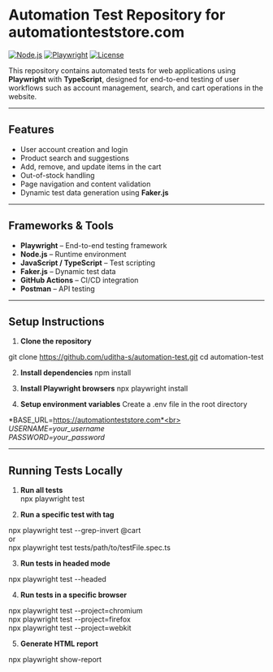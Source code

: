 # Automation Test Repository for automationteststore.com

[![Node.js](https://img.shields.io/badge/Node.js-18.x-green)](https://nodejs.org/)
[![Playwright](https://img.shields.io/badge/Playwright-1.x-blue)](https://playwright.dev/)
[![License](https://img.shields.io/badge/License-MIT-yellow)](LICENSE)

This repository contains automated tests for web applications using **Playwright** with **TypeScript**, designed for end-to-end testing of user workflows such as account management, search, and cart operations in the website.

---

## Features
- User account creation and login  
- Product search and suggestions  
- Add, remove, and update items in the cart  
- Out-of-stock handling  
- Page navigation and content validation  
- Dynamic test data generation using **Faker.js**

---

## Frameworks & Tools
- **Playwright** – End-to-end testing framework  
- **Node.js** – Runtime environment  
- **JavaScript / TypeScript** – Test scripting  
- **Faker.js** – Dynamic test data  
- **GitHub Actions** – CI/CD integration  
- **Postman** – API testing  

---

## Setup Instructions

1. **Clone the repository**

git clone https://github.com/uditha-s/automation-test.git
cd automation-test

2. **Install dependencies**
npm install

3. **Install Playwright browsers**
npx playwright install

4. **Setup environment variables**
Create a .env file in the root directory

*BASE_URL=https://automationteststore.com*<br>
*USERNAME=your_username*<br>
*PASSWORD=your_password*<br>

---

## Running Tests Locally

1. **Run all tests**<br>
npx playwright test

2. **Run a specific test with tag**<br>

npx playwright test --grep-invert @cart <br>
or <br>
npx playwright test tests/path/to/testFile.spec.ts<br>


3. **Run tests in headed mode**<br>

npx playwright test --headed<br>

4. **Run tests in a specific browser**<br>

npx playwright test --project=chromium<br>
npx playwright test --project=firefox<br>
npx playwright test --project=webkit<br>



5. **Generate HTML report**<br>

npx playwright show-report<br>




